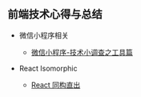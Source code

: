 ## 前端技术心得与总结  

* 微信小程序相关  
  * [微信小程序-技术小调查之工具篇](https://github.com/jinjiaxing/FE_Study/blob/master/%E5%BE%AE%E4%BF%A1%E5%B0%8F%E7%A8%8B%E5%BA%8F%E7%9B%B8%E5%85%B3/%E5%BE%AE%E4%BF%A1%E5%B0%8F%E7%A8%8B%E5%BA%8F-%E6%8A%80%E6%9C%AF%E5%B0%8F%E8%B0%83%E6%9F%A5%E4%B9%8B%E5%B7%A5%E5%85%B7%E7%AF%87.md)

* React Isomorphic  
  * [React 同构直出](https://github.com/jinjiaxing/FE_Study/blob/master/React%20Isomorphic/React%20Isomorphic.md)

